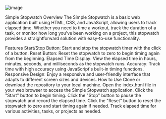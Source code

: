 ![image](https://github.com/kt1275088/Simple-Stopwatch/assets/140021793/7b2b26d9-eca7-4925-9f9f-efb4c9a99204)

Simple Stopwatch
Overview
The Simple Stopwatch is a basic web application built using HTML, CSS, and JavaScript, allowing users to track elapsed time. Whether you need to time a workout, track the duration of a task, or monitor how long you've been working on a project, this stopwatch provides a straightforward solution with easy-to-use functionality.

Features
Start/Stop Button: Start and stop the stopwatch timer with the click of a button.
Reset Button: Reset the stopwatch to zero to begin timing again from the beginning.
Elapsed Time Display: View the elapsed time in hours, minutes, seconds, and milliseconds as the stopwatch runs.
Accuracy: Track time with high accuracy using JavaScript's built-in timing functions.
Responsive Design: Enjoy a responsive and user-friendly interface that adapts to different screen sizes and devices.
How to Use
Clone or download the repository to your local machine.
Open the index.html file in your web browser to access the Simple Stopwatch application.
Click the "Start" button to begin timing.
Click the "Stop" button to pause the stopwatch and record the elapsed time.
Click the "Reset" button to reset the stopwatch to zero and start timing again if needed.
Track elapsed time for various activities, tasks, or projects as needed.
